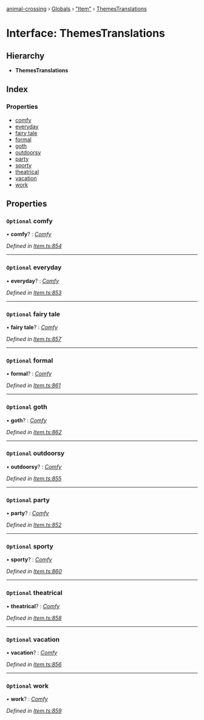 [animal-crossing](../README.md) › [Globals](../globals.md) › ["Item"](../modules/_item_.md) › [ThemesTranslations](_item_.themestranslations.md)

# Interface: ThemesTranslations

## Hierarchy

* **ThemesTranslations**

## Index

### Properties

* [comfy](_item_.themestranslations.md#optional-comfy)
* [everyday](_item_.themestranslations.md#optional-everyday)
* [fairy tale](_item_.themestranslations.md#optional-fairy-tale)
* [formal](_item_.themestranslations.md#optional-formal)
* [goth](_item_.themestranslations.md#optional-goth)
* [outdoorsy](_item_.themestranslations.md#optional-outdoorsy)
* [party](_item_.themestranslations.md#optional-party)
* [sporty](_item_.themestranslations.md#optional-sporty)
* [theatrical](_item_.themestranslations.md#optional-theatrical)
* [vacation](_item_.themestranslations.md#optional-vacation)
* [work](_item_.themestranslations.md#optional-work)

## Properties

### `Optional` comfy

• **comfy**? : *[Comfy](_item_.comfy.md)*

*Defined in [Item.ts:854](https://github.com/Norviah/animal-crossing/blob/738a792/module/types/Item.ts#L854)*

___

### `Optional` everyday

• **everyday**? : *[Comfy](_item_.comfy.md)*

*Defined in [Item.ts:853](https://github.com/Norviah/animal-crossing/blob/738a792/module/types/Item.ts#L853)*

___

### `Optional` fairy tale

• **fairy tale**? : *[Comfy](_item_.comfy.md)*

*Defined in [Item.ts:857](https://github.com/Norviah/animal-crossing/blob/738a792/module/types/Item.ts#L857)*

___

### `Optional` formal

• **formal**? : *[Comfy](_item_.comfy.md)*

*Defined in [Item.ts:861](https://github.com/Norviah/animal-crossing/blob/738a792/module/types/Item.ts#L861)*

___

### `Optional` goth

• **goth**? : *[Comfy](_item_.comfy.md)*

*Defined in [Item.ts:862](https://github.com/Norviah/animal-crossing/blob/738a792/module/types/Item.ts#L862)*

___

### `Optional` outdoorsy

• **outdoorsy**? : *[Comfy](_item_.comfy.md)*

*Defined in [Item.ts:855](https://github.com/Norviah/animal-crossing/blob/738a792/module/types/Item.ts#L855)*

___

### `Optional` party

• **party**? : *[Comfy](_item_.comfy.md)*

*Defined in [Item.ts:852](https://github.com/Norviah/animal-crossing/blob/738a792/module/types/Item.ts#L852)*

___

### `Optional` sporty

• **sporty**? : *[Comfy](_item_.comfy.md)*

*Defined in [Item.ts:860](https://github.com/Norviah/animal-crossing/blob/738a792/module/types/Item.ts#L860)*

___

### `Optional` theatrical

• **theatrical**? : *[Comfy](_item_.comfy.md)*

*Defined in [Item.ts:858](https://github.com/Norviah/animal-crossing/blob/738a792/module/types/Item.ts#L858)*

___

### `Optional` vacation

• **vacation**? : *[Comfy](_item_.comfy.md)*

*Defined in [Item.ts:856](https://github.com/Norviah/animal-crossing/blob/738a792/module/types/Item.ts#L856)*

___

### `Optional` work

• **work**? : *[Comfy](_item_.comfy.md)*

*Defined in [Item.ts:859](https://github.com/Norviah/animal-crossing/blob/738a792/module/types/Item.ts#L859)*
